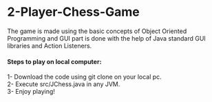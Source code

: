 # 2-Player-Chess-Game

The game is made using the basic concepts of Object Oriented Programming
and GUI part is done with the help of Java standard GUI libraries and Action Listeners.

<h4>Steps to play on local computer: </h4>
1- Download the code using git clone on your local pc. <br>
2- Execute src/JChess.java in any JVM. <br>
3- Enjoy playing! <br>
